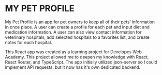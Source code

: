# MY PET PROFILE
My Pet Profile is an app for pet owners to keep all of their pets' information in once place. A user can create a profile for each pet and input diet and medication information. A user can also view contact information for veterinary hospitals, add selected hospitals to a favorites list, and create notes for each hospital. 

This React app was created as a learning project for Developes Web Academy. This project allowed me to deepen my knowledge with React, React Router, and TypeScript. The app initially utilized json-server so I could implement API requests, but it now has it's own dedicated backend. 

